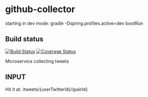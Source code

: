 github-collector
=================

starting in dev mode:
gradle -Dspring.profiles.active=dev bootRun

## Build status
[![Build Status](https://travis-ci.org/microhackaton/caching-github-collector.svg?branch=master)](https://travis-ci.org/microhackaton/caching-github-collector) [![Coverage Status](http://img.shields.io/coveralls/microhackaton/caching-github-collector/master.svg)](https://coveralls.io/r/microhackaton/caching-github-collector)

Microservice collecting tweets

INPUT
-----------------

Hit it at: /tweets/{userTwitterId}/{pairId}

